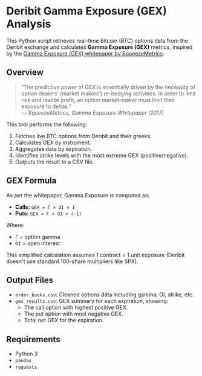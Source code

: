 # Deribit Gamma Exposure (GEX) Analysis

This Python script retrieves real-time Bitcoin (BTC) options data from the Deribit exchange and calculates **Gamma Exposure (GEX)** metrics, inspired by the [Gamma Exposure (GEX) whitepaper by SqueezeMetrics](https://squeezemetrics.com/download/white_paper.pdf).

## Overview

> “The predictive power of GEX is essentially driven by the necessity of option dealers’ (market makers’) re-hedging activities. In order to limit risk and realize profit, an option market-maker must limit their exposure to deltas.”  
> — *SqueezeMetrics, Gamma Exposure Whitepaper (2017)*

This tool performs the following:

1. Fetches live BTC options from Deribit and their greeks.
2. Calculates GEX by instrument.
3. Aggregates data by expiration.
4. Identifies strike levels with the most extreme GEX (positive/negative).
5. Outputs the result to a CSV file.

## GEX Formula

As per the whitepaper, Gamma Exposure is computed as:

- **Calls:** `GEX = Γ × OI × 1`  
- **Puts:** `GEX = Γ × OI × (-1)`

Where:
- `Γ` = option gamma
- `OI` = open interest

This simplified calculation assumes 1 contract = 1 unit exposure (Deribit doesn't use standard 100-share multipliers like SPX).

## Output Files

- `order_books.csv`: Cleaned options data including gamma, OI, strike, etc.
- `gex_results.csv`: GEX summary for each expiration, showing:
  - The call option with highest positive GEX.
  - The put option with most negative GEX.
  - Total net GEX for the expiration.

## Requirements

- Python 3
- `pandas`
- `requests`
